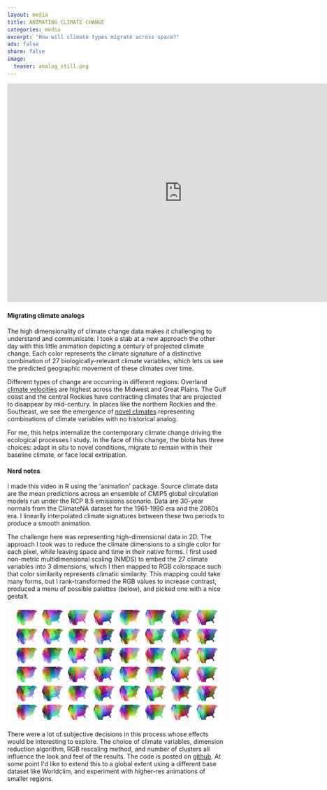 ```yaml
---
layout: media
title: ANIMATING CLIMATE CHANGE
categories: media
excerpt: "How will climate types migrate across space?"
ads: false
share: false
image:
  teaser: analog_still.png
---
```



<iframe src="https://player.vimeo.com/video/156115210?autoplay=1&loop=1&title=0&portrait=0" width="800" height="501" frameborder="0" webkitallowfullscreen mozallowfullscreen allowfullscreen></iframe>

<br>

#### Migrating climate analogs

The high dimensionality of climate change data makes it challenging to understand and communicate. I took a stab at a new approach the other day with this little animation depicting a century of projected climate change. Each color represents the climate signature of a distinctive combination of 27 biologically-relevant climate variables, which lets us see the predicted geographic movement of these climates over time.

Different types of change are occurring in different regions. Overland [climate velocities](http://www.nature.com/nature/journal/v462/n7276/full/nature08649.html) are highest across the Midwest and Great Plains. The Gulf coast and the central Rockies have contracting climates that are projected to disappear by mid-century. In places like the northern Rockies and the Southeast, we see the emergence of [novel climates](http://www.pnas.org/content/104/14/5738.abstract) representing combinations of climate variables with no historical analog. 

For me, this helps internalize the contemporary climate change driving the ecological processes I study. In the face of this change, the biota has three choices: adapt in situ to novel conditions, migrate to remain within their baseline climate, or face local extripation.

#### Nerd notes

I made this video in R using the 'animation' package. Source climate data are the mean predictions across an ensemble of CMIP5 global circulation models run under the RCP 8.5 emissions scenario. Data are 30-year normals from the ClimateNA dataset for the 1961-1990 era and the 2080s era. I linearlly interpolated climate signatures between these two periods to produce a smooth animation.

The challenge here was representing high-dimensional data in 2D. The approach I took was to reduce the climate dimensions to a single color for each pixel, while leaving space and time in their native forms. I first used non-metric multidimensional scaling (NMDS) to embed the 27 climate variables into 3 dimensions, which I then mapped to RGB colorspace such that color similarity represents climatic similarity. This mapping could take many forms, but I rank-transformed the RGB values to increase contrast, produced a menu of possible palettes (below), and picked one with a nice gestalt.

![palettes](/images/analogs_palettes.jpg)

There were a lot of subjective decisions in this process whose effects would be interesting to explore. The choice of climate variables, dimension reduction algorithm, RGB rescaling method, and number of clusters all influence the look and feel of the results. The code is posted on [github](https://github.com/matthewkling/analog_animation). At some point I'd like to extend this to a global extent using a different base dataset like Worldclim, and experiment with higher-res animations of smaller regions.

